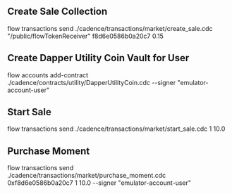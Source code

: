 ## Create Sale Collection

flow transactions send ./cadence/transactions/market/create_sale.cdc "/public/flowTokenReceiver" f8d6e0586b0a20c7 0.15

## Create Dapper Utility Coin Vault for User

flow accounts add-contract ./cadence/contracts/utility/DapperUtilityCoin.cdc --signer "emulator-account-user"

## Start Sale

flow transactions send ./cadence/transactions/market/start_sale.cdc 1 10.0

## Purchase Moment

flow transactions send ./cadence/transactions/market/purchase_moment.cdc 0xf8d6e0586b0a20c7 1 10.0 --signer "emulator-account-user"
